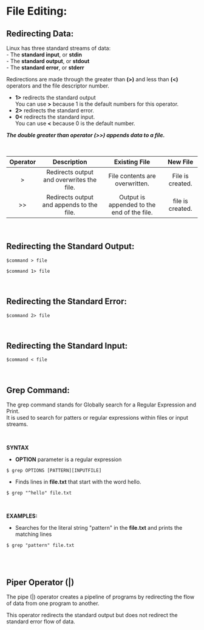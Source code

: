 # File Editing:

## Redirecting Data:
Linux has three standard streams of data:  
    - The **standard input**, or **stdin**  
    - The **standard output**, or **stdout**  
    - The **standard error**, or **stderr**  

Redirections are made through the greater than **(>)** and less than **(<)**  
operators and the file descriptor number.  
- **1>** redirects the standard output  
 You can use **>**  because 1 is the default numbers for this operator.  
- **2>** redirects the standard error.  
- **0<** redirects the standard input.  
You can use **<** because 0 is the default number.

***The double greater than operator (>>) appends data to a file.***

<br>

| Operator |                Description                 |               Existing File                |     New File     |
| :------: | :----------------------------------------: | :----------------------------------------: | :-------------:  |
|     >    | Redirects output and overwrites the file.  | File contents are overwritten.             | File is created. |
|     >>   | Redirects output and appends to the file.  | Output is appended to the end of the file. | file is created. |

<br>

## Redirecting the Standard Output:

```
$command > file

$command 1> file
```
<br>

## Redirecting the Standard Error:

```
$command 2> file
```

<br>

## Redirecting the Standard Input:
```
$command < file
```

<br>

## Grep Command:
The grep command stands for Globally search for a Regular Expression and Print.  
It is used to search for patters or regular expressions within files or input streams.  

<br>

**SYNTAX**
-  **OPTION** parameter is a regular expression 
```
$ grep OPTIONS [PATTERN][INPUTFILE]
```

- Finds lines in **file.txt** that start with the word hello.
```
$ grep "^hello" file.txt
```

<br>

**EXAMPLES:**  
- Searches for the literal string "pattern" in the **file.txt** and prints the matching lines
```
$ grep "pattern" file.txt
```

<br>

<br>

## Piper Operator  (|)  
The pipe (|) operator creates a pipeline of programs by redirecting the flow of data from one program to another.  

This operator redirects the standard output but does not redirect the standard error flow of data.  
